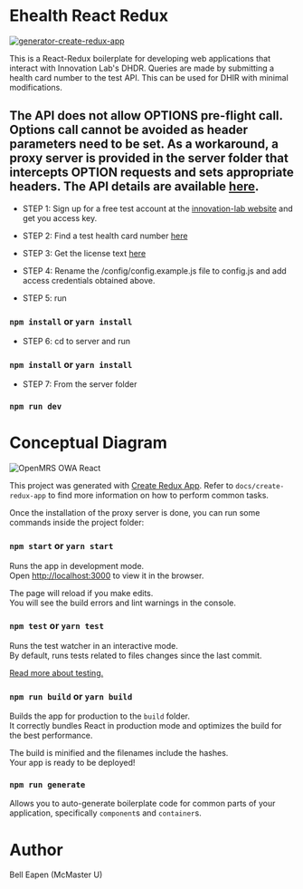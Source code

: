 # Ehealth React Redux
[![generator-create-redux-app](https://img.shields.io/badge/built%20with-generator--create--redux--app-brightgreen.svg)](https://github.com/jonidelv/generator-create-redux-app)

This is a React-Redux boilerplate for developing web applications that interact with Innovation Lab's DHDR. 
Queries are made by submitting a health card number to the test API. This can be used for DHIR with minimal modifications.


## The API does not allow OPTIONS pre-flight call. Options call cannot be avoided as header parameters need to be set. As a workaround, a proxy server is provided in the server folder that intercepts OPTION requests and sets appropriate headers. The API details are available [here](https://www.innovation-lab.ca/search-medication-dispense-r2/).

* STEP 1: Sign up for a free test account at the [innovation-lab website](https://www.innovation-lab.ca/) and get you access key.

* STEP 2: Find a test health card number [here](https://www.innovation-lab.ca/test-data/)

* STEP 3: Get the license text [here](https://www.innovation-lab.ca/submitting-fhir-messages/)

* STEP 4: Rename the /config/config.example.js file to config.js and add access credentials obtained above.

* STEP 5:  run

### `npm install` or `yarn install`

* STEP 6: cd to server and run

### `npm install` or `yarn install`

* STEP 7: From the server folder

### `npm run dev`


# Conceptual Diagram
![OpenMRS OWA React](https://raw.github.com/dermatologist/openmrs-owa-react-boilerplate/master/docs/owa-react.png)

This project was generated with [Create Redux App](https://github.com/jonidelv/generator-create-redux-app). Refer to `docs/create-redux-app` to find more information on how to perform common tasks.

Once the installation of the proxy server is done, you can run some commands inside the project folder:

### `npm start` or `yarn start`

Runs the app in development mode.<br>
Open [http://localhost:3000](http://localhost:3000) to view it in the browser.

The page will reload if you make edits.<br>
You will see the build errors and lint warnings in the console.

### `npm test` or `yarn test`

Runs the test watcher in an interactive mode.<br>
By default, runs tests related to files changes since the last commit.

[Read more about testing.](https://github.com/facebookincubator/create-react-app/blob/master/packages/react-scripts/template/README.md#running-tests)

### `npm run build` or `yarn build`

Builds the app for production to the `build` folder.<br>
It correctly bundles React in production mode and optimizes the build for the best performance.

The build is minified and the filenames include the hashes.<br>
Your app is ready to be deployed!

### `npm run generate`

Allows you to auto-generate boilerplate code for common parts of your
application, specifically `component`s and `container`s.

# Author

Bell Eapen (McMaster U)
